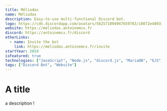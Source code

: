 ```yaml
---
title: Méliodas
name: Méliodas
description: Easy-to-use multi-functional Discord bot.
logo: https://cdn.discordapp.com/avatars/562571094947659783/10872e489314925e4c4b2ff328acb448.png?size=1024
website: https://meliodas.antoinemcx.fr
discord: https://antoinemcx.fr/discord
otherLinks:
  - name: Invite the bot
    link: https://meliodas.antoinemcx.fr/invite
startYear: 2019
isFeatured: true
technologies: ["JavaScript", "Node.js", "discord.js", "MariaDB", "EJS", "express"]
tags: ["Discord Bot", "Website"]
---
```


# A title

a description !

